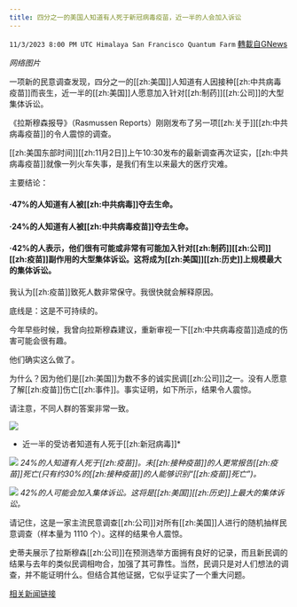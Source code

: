 ```yaml
---
title: 四分之一的美国人知道有人死于新冠病毒疫苗，近一半的人会加入诉讼
---
```

`11/3/2023 8:00 PM UTC Himalaya San Francisco Quantum Farm` [轉載自GNews](https://gnews.org/articles/1918907)

*网络图片*

一项新的民意调查发现，四分之一的[[zh:美国]]人知道有人因接种[[zh:中共病毒疫苗]]而丧生，近一半的[[zh:美国]]人愿意加入针对[[zh:制药]][[zh:公司]]的大型集体诉讼。

《拉斯穆森报导》（Rasmussen Reports）刚刚发布了另一项[[zh:关于]][[zh:中共病毒疫苗]]的令人震惊的调查。

[[zh:美国东部时间]][[zh:11月2日]]上午10:30发布的最新调查再次证实，[[zh:中共病毒疫苗]]就像一列火车失事，是我们有生以来最大的医疗灾难。

主要结论：

#### ·47%的人知道有人被[[zh:中共病毒]]夺去生命。

#### ·24%的人知道有人被[[zh:中共病毒疫苗]]夺去生命。

#### ·42%的人表示，他们很有可能或非常有可能加入针对[[zh:制药]][[zh:公司]][[zh:疫苗]]副作用的大型集体诉讼。这将成为[[zh:美国]][[zh:历史]]上规模最大的集体诉讼。

我认为[[zh:疫苗]]致死人数非常保守。我很快就会解释原因。

底线是：这是不可持续的。

今年早些时候，我曾向拉斯穆森建议，重新审视一下[[zh:中共病毒疫苗]]造成的伤害可能会很有趣。

他们确实这么做了。

为什么？因为他们是[[zh:美国]]为数不多的诚实民调[[zh:公司]]之一。没有人愿意了解[[zh:疫苗]]伤亡[[zh:事件]]。事实证明，如下所示，结果令人震惊。

请注意，不同人群的答案非常一致。

![](ipfs://QmUAj6pad3j1pDmyWTZ3TwZA7NpJuvqoZRUgQjeyfXJoMS?.png)
* 近一半的受访者知道有人死于[[zh:新冠病毒]]*

![](ipfs://QmUq4weJjBdAQy9ac4BLFYBWzs7jeJgJr7jsq3hS31cCLU?.png)
*24%的人知道有人死于[[zh:疫苗]]。未[[zh:接种疫苗]]的人更常报告[[zh:疫苗]]死亡(只有约30%的[[zh:接种疫苗]]的人能够识别“[[zh:疫苗]]死亡”)。*

![](ipfs://Qmb5aa7VRXDPMTpAVf6AXbhkUz2DEy79A17BU2AsFkbh49?.png)
*42%的人可能会加入集体诉讼。这将是[[zh:美国]][[zh:历史]]上最大的集体诉讼。*

请记住，这是一家主流民意调查[[zh:公司]]对所有[[zh:美国]]人进行的随机抽样民意调查（样本量为 1110 个）。这样的结果令人震惊。

史蒂夫展示了拉斯穆森[[zh:公司]]在预测选举方面拥有良好的记录，而且新民调的结果与去年的类似民调相吻合，加强了其可靠性。当然，民调只是对人们想法的调查，并不能证明什么。但结合其他证据，它似乎证实了一个重大问题。

[相关新闻链接](https://dailysceptic.org/2023/11/02/quarter-of-americans-know-someone-killed-by-covid-vaccines-nearly-half-would-join-lawsuit-poll/)
